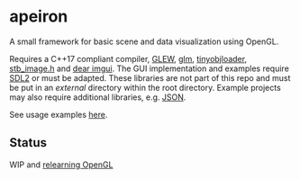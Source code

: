 # apeiron

A small framework for basic scene and data visualization using OpenGL.

Requires a C++17 compliant compiler, [GLEW](https://github.com/nigels-com/glew), [glm](https://glm.g-truc.net/0.9.8/index.html), [tinyobjloader](https://github.com/syoyo/tinyobjloader), [stb_image.h](https://github.com/nothings/stb) and [dear imgui](https://github.com/ocornut/imgui). The GUI implementation and examples require [SDL2](https://www.libsdl.org/) or must be adapted. These libraries are not part of this repo and must be put in an *external* directory within the root directory. Example projects may also require additional libraries, e.g. [JSON](https://github.com/nlohmann/json).

See usage examples [here](https://github.com/mwkpe/apeiron-examples).

Status
---
WIP and [relearning OpenGL](https://learnopengl.com/)
